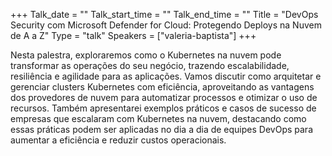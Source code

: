 +++
Talk_date = ""
Talk_start_time = ""
Talk_end_time = ""
Title = "DevOps Security com Microsoft Defender for Cloud: Protegendo Deploys na Nuvem de A a Z"
Type = "talk"
Speakers = ["valeria-baptista"]
+++

Nesta palestra, exploraremos como o Kubernetes na nuvem pode transformar as operações do seu negócio, trazendo escalabilidade, resiliência e agilidade para as aplicações. Vamos discutir como arquitetar e gerenciar clusters Kubernetes com eficiência, aproveitando as vantagens dos provedores de nuvem para automatizar processos e otimizar o uso de recursos. Também apresentarei exemplos práticos e casos de sucesso de empresas que escalaram com Kubernetes na nuvem, destacando como essas práticas podem ser aplicadas no dia a dia de equipes DevOps para aumentar a eficiência e reduzir custos operacionais.